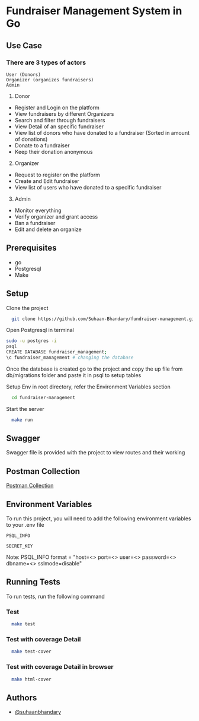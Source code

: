 
# Fundraiser Management System in Go

## Use Case

### There are 3 types of actors
    
    User (Donors)
    Organizer (organizes fundraisers)
    Admin

1. Donor

- Register and Login on the platform
- View fundraisers by different Organizers
- Search and filter through fundraisers
- View Detail of an specific fundraiser
- View list of donors who have donated to a fundraiser (Sorted in amount of donations)
- Donate to a fundraiser
- Keep their donation anonymous

2. Organizer
- Request to register on the platform
- Create and Edit fundraiser
- View list of users who have donated to a specific fundraiser

3. Admin
- Monitor everything
- Verify organizer and grant access
- Ban a fundraiser
- Edit and delete an organize


## Prerequisites

- go
- Postgresql
- Make

## Setup

Clone the project

```bash
  git clone https://github.com/Suhaan-Bhandary/fundraiser-management.git
```

Open Postgresql in terminal

```bash
sudo -u postgres -i 
psql
CREATE DATABASE fundraiser_management;
\c fundraiser_management # changing the database
```

Once the database is created go to the project and copy the up file from db/migrations folder and paste it in psql to setup tables

Setup Env in root directory, refer the Environment Variables section

```bash
  cd fundraiser-management
``` 

Start the server

```bash
  make run
```


## Swagger

Swagger file is provided with the project to view routes and their working

## Postman Collection

[Postman Collection](https://www.postman.com/mission-architect-94960085/workspace/public/collection/16036286-a6c28b2e-5b8f-4267-b6a7-e999b9e02e7e?action=share&creator=16036286)
## Environment Variables

To run this project, you will need to add the following environment variables to your .env file

`PSQL_INFO`

`SECRET_KEY`

Note:
PSQL_INFO format = "host=<> port=<> user=<> password=<> dbname=<> sslmode=disable"


## Running Tests

To run tests, run the following command

### Test

```bash
  make test
```

### Test with coverage Detail 
```bash
  make test-cover
```

### Test with coverage Detail in browser
```bash
  make html-cover
```
## Authors

- [@suhaanbhandary](https://suhaan-bhandary.vercel.app/)

